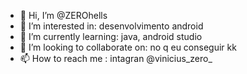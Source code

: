 - 👋 Hi, I’m @ZEROhells
- 👀 I’m interested in: desenvolvimento android
- 🌱 I’m currently learning: java, android studio
- 💞️ I’m looking to collaborate on: no q eu conseguir kk
- 📫 How to reach me : intagran @vinicius_zero_

<!---
ZEROhells/ZEROhells is a ✨ special ✨ repository because its `README.md` (this file) appears on your GitHub profile.
You can click the Preview link to take a look at your changes.
--->
